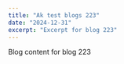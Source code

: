 ```yaml
---
title: "Ak test blogs 223"
date: "2024-12-31"
excerpt: "Excerpt for blog 223"
---
```


Blog content for blog 223